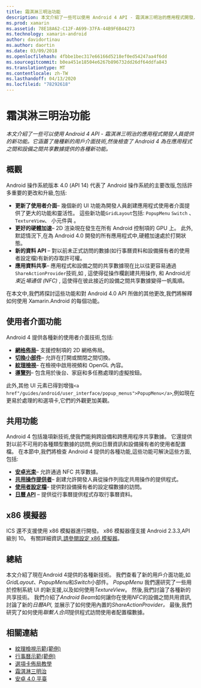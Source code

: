 ```yaml
---
title: 霜淇淋三明治功能
description: 本文介紹了一些可以使用 Android 4 API - 霜淇淋三明治的應用程式開發人員提供的新功能。 它涵蓋了幾種新的用戶介面技術,然後檢查了 Android 4 為在應用程式之間和設備之間共享數據提供的各種新功能。
ms.prod: xamarin
ms.assetid: 78E18A62-C12F-A699-37FA-44B9F6B44273
ms.technology: xamarin-android
author: davidortinau
ms.author: daortin
ms.date: 03/09/2018
ms.openlocfilehash: 4fbbe1bec317e66166d5218ef0ed54247aa4f6dd
ms.sourcegitcommit: b0ea451e18504e6267b896732dd26df64ddfa843
ms.translationtype: MT
ms.contentlocale: zh-TW
ms.lasthandoff: 04/13/2020
ms.locfileid: "78292618"
---
```

# <a name="ice-cream-sandwich-features"></a>霜淇淋三明治功能

_本文介紹了一些可以使用 Android 4 API - 霜淇淋三明治的應用程式開發人員提供的新功能。它涵蓋了幾種新的用戶介面技術,然後檢查了 Android 4 為在應用程式之間和設備之間共享數據提供的各種新功能。_

## <a name="overview"></a>概觀

Android 操作系統版本 4.0 (API 14) 代表了 Android 操作系統的主要改版,包括許多重要的更改和升級,包括:

- **更新了使用者介面**– 幾個新的 UI 功能為開發人員創建應用程式使用者介面提供了更大的功能和靈活性。 這些新功能`GridLayout`包括: `PopupMenu` `Switch` 、`TextureView`、 小元件與 。
- **更好的硬體加速**– 2D 渲染現在發生在所有 Android 控制項的 GPU 上。 此外,默認情況下,在為 Android 4.0 開發的所有應用程式中,硬體加速處於打開狀態。
- **新的資料 API** – 對以前未正式訪問的數據(如行事曆資料和設備擁有者的使用者設定檔)有新的存取許可權。
- **應用資料共享**– 應用程式和設備之間的共享數據現在比以往更容易通過`ShareActionProvider`技術,如 , 這使得從操作欄創建共用操作, 和 Android*光束*近*場通信 (NFC)* , 這使得在彼此接近的設備之間共享數據變得一帆風順。

在本文中,我們將探討這些功能和對 Android 4.0 API 所做的其他更改,我們將解釋如何使用 Xamarin.Android 的每個功能。

## <a name="user-interface-features"></a>使用者介面功能

Android 4 提供各種新的使用者介面技術,包括:

- **[網格佈局](~/android/user-interface/layouts/grid-layout.md)**– 支援控制項的 2D 網格佈局。
- **[切換小部件](~/android/user-interface/controls/switch.md)**– 允許在打開或關閉之間切換。
- **[紋理檢視](~/android/user-interface/controls/texture-view.md)**– 在檢視中啟用視頻和 OpenGL 內容。
- **[導覽列](~/android/user-interface/controls/navigation-bar.md)**– 包含用於後台、家庭和多任務處理的虛擬按鈕。

此外,其他 UI 元素已得到增強`<a href"/guides/android/user_interface/popup_menus">PopupMenu</a>`,例如現在更易於處理的和選項卡,它們的外觀更加美觀。

## <a name="sharing-features"></a>共用功能

Android 4 包括幾項新技術,使我們能夠跨設備和跨應用程序共享數據。 它還提供對以前不可用的各種類型數據的訪問,例如日曆資訊和設備擁有者的使用者配置檔。 在本節中,我們將檢查 Android 4 提供的各種功能,這些功能可解決這些方面,包括:

- **[安卓光束](~/android/platform/android-beam.md)**– 允許通過 NFC 共享數據。
- **[共用操作提供者](~/android/user-interface/controls/action-bar.md)**– 創建允許開發人員從操作列指定共用操作的提供程式。
- **[使用者設定檔](~/android/user-interface/user-profile.md)**– 提供對設備擁有者的設定檔數據的訪問。
- **[日曆 API](~/android/user-interface/controls/calendar.md)** – 提供從行事曆提供程式存取行事曆資料。

## <a name="x86-emulators"></a>x86 模擬器

ICS 還不支援使用 x86 模擬器進行開發。 x86 模擬器僅支援 Android 2.3.3,API 級別 10。 有關詳細資訊[,請參閱設定 x86 模擬器](~/android/get-started/installation/android-emulator/index.md)。

## <a name="summary"></a>總結

本文介紹了現在Android 4提供的各種新技術。 我們查看了新的用戶介面功能,如*GridLayout、PopupMenu*和*Switch*小部件。 *PopupMenu* 我們還研究了一些用於控制系統 UI 的新支援,以及如何使用*TextureView*。 然後,我們討論了各種新的共享技術。 我們介紹了*Android Beam*如何讓你在使用*NFC*的設備之間共用資訊,討論了新的*日曆API,* 並展示了如何使用內置的*ShareActionProvider。*
最後,我們研究了如何使用*聯繫人合同*提供程式訪問使用者配置檔數據。

## <a name="related-links"></a>相關連結

- [紋理檢視示範(範例)](https://docs.microsoft.com/samples/xamarin/monodroid-samples/textureviewdemo)
- [行事曆示範(範例)](https://docs.microsoft.com/samples/xamarin/monodroid-samples/calendardemo)
- [選項卡佈局教學](~/android/user-interface/layouts/tab-layout/index.md)
- [霜淇淋三明治](https://developer.android.com/about/versions/android-4.0-highlights.html)
- [安卓 4.0 平臺](https://developer.android.com/about/versions/android-4.0.html)
